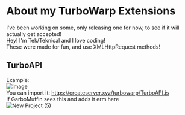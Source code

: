 # About my TurboWarp Extensions
I've been working on some, only releasing one for now, to see if it will actually get accepted!<br>Hey! I'm Tek/Teknical and I love coding!<br>These were made for fun, and use XMLHttpRequest methods!
## TurboAPI
Example:<br>
![image](https://github.com/LiableLua/TurboWarpExtensions/assets/140775902/18821104-3eca-4ee9-8bd0-04e43c10617f)
<br>You can import it: https://createserver.xyz/turbowarp/TurboAPI.js<br>If GarboMuffin sees this and adds it erm here<br>![New Project (5)](https://github.com/LiableLua/TurboWarpExtensions/assets/140775902/e341ab45-e758-48a2-a31b-19fbd127a796)

